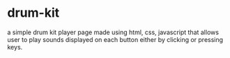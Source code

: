 # drum-kit
a simple drum kit player page made using html, css, javascript that allows user to play sounds displayed on each button either by clicking or pressing keys.
